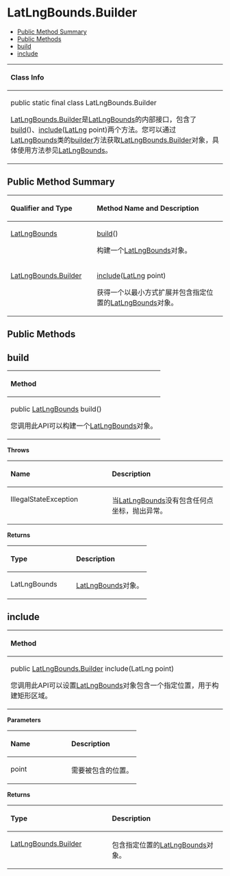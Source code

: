 # LatLngBounds.Builder<a name="ZH-CN_TOPIC_0000001145941031"></a>

-   [Public Method Summary](#section1981422101210)
-   [Public Methods](#section11922758141918)
-   [build](#section9434191512013)
-   [include](#section1837923042016)


<a name="table14325mcpsimp"></a>
<table><thead align="left"><tr id="row14329mcpsimp"><th class="cellrowborder" valign="top" width="100%" id="mcps1.1.2.1.1"><p id="p14331mcpsimp"><a name="p14331mcpsimp"></a><a name="p14331mcpsimp"></a>Class Info</p>
</th>
</tr>
</thead>
<tbody><tr id="row14332mcpsimp"><td class="cellrowborder" valign="top" width="100%" headers="mcps1.1.2.1.1 "><p id="p83598575402"><a name="p83598575402"></a><a name="p83598575402"></a>public static final class LatLngBounds.Builder</p>
<p id="p14334mcpsimp"><a name="p14334mcpsimp"></a><a name="p14334mcpsimp"></a><a href="latlngbounds-builder.md">LatLngBounds.Builder</a>是<a href="latlngbounds.md">LatLngBounds</a>的内部接口，包含了<a href="#section9434191512013">build</a>()、<a href="#section1837923042016">include</a>(<a href="latlng.md">LatLng</a> point)两个方法。您可以通过<a href="latlngbounds.md">LatLngBounds</a>类的<a href="latlngbounds.md#section1854132519124">builder</a>方法获取<a href="latlngbounds-builder.md">LatLngBounds.Builder</a>对象，具体使用方法参见<a href="latlngbounds.md">LatLngBounds</a>。</p>
</td>
</tr>
</tbody>
</table>

## Public Method Summary<a name="section1981422101210"></a>

<a name="table14340mcpsimp"></a>
<table><thead align="left"><tr id="row14345mcpsimp"><th class="cellrowborder" valign="top" width="40%" id="mcps1.1.3.1.1"><p id="p081120285386"><a name="p081120285386"></a><a name="p081120285386"></a>Qualifier and Type</p>
</th>
<th class="cellrowborder" valign="top" width="60%" id="mcps1.1.3.1.2"><p id="p681112883813"><a name="p681112883813"></a><a name="p681112883813"></a>Method Name and Description</p>
</th>
</tr>
</thead>
<tbody><tr id="row14350mcpsimp"><td class="cellrowborder" valign="top" width="40%" headers="mcps1.1.3.1.1 "><p id="p14352mcpsimp"><a name="p14352mcpsimp"></a><a name="p14352mcpsimp"></a><a href="latlngbounds.md">LatLngBounds</a></p>
</td>
<td class="cellrowborder" valign="top" width="60%" headers="mcps1.1.3.1.2 "><p id="p14354mcpsimp"><a name="p14354mcpsimp"></a><a name="p14354mcpsimp"></a><a href="#section9434191512013">build</a>()</p>
<p id="p648617117256"><a name="p648617117256"></a><a name="p648617117256"></a>构建一个<a href="latlngbounds.md">LatLngBounds</a>对象。</p>
</td>
</tr>
<tr id="row14355mcpsimp"><td class="cellrowborder" valign="top" width="40%" headers="mcps1.1.3.1.1 "><p id="p14357mcpsimp"><a name="p14357mcpsimp"></a><a name="p14357mcpsimp"></a><a href="latlngbounds-builder.md">LatLngBounds.Builder</a></p>
</td>
<td class="cellrowborder" valign="top" width="60%" headers="mcps1.1.3.1.2 "><p id="p14359mcpsimp"><a name="p14359mcpsimp"></a><a name="p14359mcpsimp"></a><a href="#section1837923042016">include</a>(<a href="latlng.md">LatLng</a> point)</p>
<p id="p1251211210251"><a name="p1251211210251"></a><a name="p1251211210251"></a>获得一个以最小方式扩展并包含指定位置的<a href="latlngbounds.md">LatLngBounds</a>对象。</p>
</td>
</tr>
</tbody>
</table>

## Public Methods<a name="section11922758141918"></a>

## build<a name="section9434191512013"></a>

<a name="table14362mcpsimp"></a>
<table><thead align="left"><tr id="row14366mcpsimp"><th class="cellrowborder" valign="top" width="100%" id="mcps1.1.2.1.1"><p id="p14368mcpsimp"><a name="p14368mcpsimp"></a><a name="p14368mcpsimp"></a>Method</p>
</th>
</tr>
</thead>
<tbody><tr id="row14369mcpsimp"><td class="cellrowborder" valign="top" width="100%" headers="mcps1.1.2.1.1 "><p id="p14371mcpsimp"><a name="p14371mcpsimp"></a><a name="p14371mcpsimp"></a>public <a href="latlngbounds.md">LatLngBounds</a> build()</p>
<p id="p2465165512122"><a name="p2465165512122"></a><a name="p2465165512122"></a>您调用此API可以构建一个<a href="latlngbounds.md">LatLngBounds</a>对象。</p>
</td>
</tr>
</tbody>
</table>

**Throws**

<a name="table14397mcpsimp"></a>
<table><thead align="left"><tr id="row14402mcpsimp"><th class="cellrowborder" valign="top" width="47%" id="mcps1.1.3.1.1"><p id="p14404mcpsimp"><a name="p14404mcpsimp"></a><a name="p14404mcpsimp"></a>Name</p>
</th>
<th class="cellrowborder" valign="top" width="53%" id="mcps1.1.3.1.2"><p id="p14406mcpsimp"><a name="p14406mcpsimp"></a><a name="p14406mcpsimp"></a>Description</p>
</th>
</tr>
</thead>
<tbody><tr id="row14407mcpsimp"><td class="cellrowborder" valign="top" width="47%" headers="mcps1.1.3.1.1 "><p id="p14409mcpsimp"><a name="p14409mcpsimp"></a><a name="p14409mcpsimp"></a>IllegalStateException</p>
</td>
<td class="cellrowborder" valign="top" width="53%" headers="mcps1.1.3.1.2 "><p id="p14411mcpsimp"><a name="p14411mcpsimp"></a><a name="p14411mcpsimp"></a>当<a href="latlngbounds.md">LatLngBounds</a>没有包含任何点坐标，抛出异常。</p>
</td>
</tr>
</tbody>
</table>

**Returns**

<a name="table14380mcpsimp"></a>
<table><thead align="left"><tr id="row14385mcpsimp"><th class="cellrowborder" valign="top" width="47%" id="mcps1.1.3.1.1"><p id="p14387mcpsimp"><a name="p14387mcpsimp"></a><a name="p14387mcpsimp"></a>Type</p>
</th>
<th class="cellrowborder" valign="top" width="53%" id="mcps1.1.3.1.2"><p id="p14389mcpsimp"><a name="p14389mcpsimp"></a><a name="p14389mcpsimp"></a>Description</p>
</th>
</tr>
</thead>
<tbody><tr id="row14390mcpsimp"><td class="cellrowborder" valign="top" width="47%" headers="mcps1.1.3.1.1 "><p id="p14392mcpsimp"><a name="p14392mcpsimp"></a><a name="p14392mcpsimp"></a>LatLngBounds</p>
</td>
<td class="cellrowborder" valign="top" width="53%" headers="mcps1.1.3.1.2 "><p id="p14394mcpsimp"><a name="p14394mcpsimp"></a><a name="p14394mcpsimp"></a><a href="latlngbounds.md">LatLngBounds</a>对象。</p>
</td>
</tr>
</tbody>
</table>

## include<a name="section1837923042016"></a>

<a name="table14413mcpsimp"></a>
<table><thead align="left"><tr id="row14417mcpsimp"><th class="cellrowborder" valign="top" width="100%" id="mcps1.1.2.1.1"><p id="p14419mcpsimp"><a name="p14419mcpsimp"></a><a name="p14419mcpsimp"></a>Method</p>
</th>
</tr>
</thead>
<tbody><tr id="row14420mcpsimp"><td class="cellrowborder" valign="top" width="100%" headers="mcps1.1.2.1.1 "><p id="p14422mcpsimp"><a name="p14422mcpsimp"></a><a name="p14422mcpsimp"></a>public <a href="latlngbounds-builder.md">LatLngBounds.Builder</a> include(LatLng point)</p>
<p id="p122521830182618"><a name="p122521830182618"></a><a name="p122521830182618"></a>您调用此API可以设置<a href="latlngbounds.md">LatLngBounds</a>对象包含一个指定位置，用于构建矩形区域。</p>
</td>
</tr>
</tbody>
</table>

**Parameters**

<a name="table14428mcpsimp"></a>
<table><thead align="left"><tr id="row14433mcpsimp"><th class="cellrowborder" valign="top" width="47%" id="mcps1.1.3.1.1"><p id="p14435mcpsimp"><a name="p14435mcpsimp"></a><a name="p14435mcpsimp"></a>Name</p>
</th>
<th class="cellrowborder" valign="top" width="53%" id="mcps1.1.3.1.2"><p id="p14437mcpsimp"><a name="p14437mcpsimp"></a><a name="p14437mcpsimp"></a>Description</p>
</th>
</tr>
</thead>
<tbody><tr id="row14438mcpsimp"><td class="cellrowborder" valign="top" width="47%" headers="mcps1.1.3.1.1 "><p id="p14440mcpsimp"><a name="p14440mcpsimp"></a><a name="p14440mcpsimp"></a>point</p>
</td>
<td class="cellrowborder" valign="top" width="53%" headers="mcps1.1.3.1.2 "><p id="p14442mcpsimp"><a name="p14442mcpsimp"></a><a name="p14442mcpsimp"></a>需要被包含的位置。</p>
</td>
</tr>
</tbody>
</table>

**Returns**

<a name="table14445mcpsimp"></a>
<table><thead align="left"><tr id="row14450mcpsimp"><th class="cellrowborder" valign="top" width="47%" id="mcps1.1.3.1.1"><p id="p14452mcpsimp"><a name="p14452mcpsimp"></a><a name="p14452mcpsimp"></a>Type</p>
</th>
<th class="cellrowborder" valign="top" width="53%" id="mcps1.1.3.1.2"><p id="p14454mcpsimp"><a name="p14454mcpsimp"></a><a name="p14454mcpsimp"></a>Description</p>
</th>
</tr>
</thead>
<tbody><tr id="row14455mcpsimp"><td class="cellrowborder" valign="top" width="47%" headers="mcps1.1.3.1.1 "><p id="p14457mcpsimp"><a name="p14457mcpsimp"></a><a name="p14457mcpsimp"></a><a href="latlngbounds-builder.md">LatLngBounds.Builder</a></p>
</td>
<td class="cellrowborder" valign="top" width="53%" headers="mcps1.1.3.1.2 "><p id="p14459mcpsimp"><a name="p14459mcpsimp"></a><a name="p14459mcpsimp"></a>包含指定位置的<a href="latlngbounds.md">LatLngBounds</a>对象。</p>
</td>
</tr>
</tbody>
</table>

